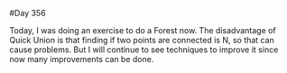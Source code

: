 #Day 356

Today, I was doing an exercise to do a Forest now. The disadvantage of Quick Union is that finding if two points are connected is N, so that can cause problems. But I will continue to see techniques to improve it since now many improvements can be done.